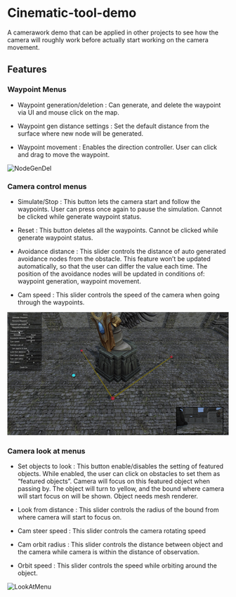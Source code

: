 # Cinematic-tool-demo

A camerawork demo that can be applied in other projects to see how the camera will roughly work before actually start working on the camera movement.

## Features

### Waypoint Menus
- Waypoint generation/deletion : Can generate, and delete the waypoint via UI and mouse click on the map.

- Waypoint gen distance settings : Set the default distance from the surface where new node will be generated.

- Waypoint movement : Enables the direction controller. User can click and drag to move the waypoint.

![NodeGenDel](https://github.com/Picbridge/Cinematic-tool-demo/blob/main/GIF/WaypointMenu.gif)

### Camera control menus
- Simulate/Stop : This button lets the camera start and follow the waypoints. 
User can press once again to pause the simulation. Cannot be clicked while generate waypoint status.

- Reset : This button deletes all the waypoints. Cannot be clicked while generate waypoint status.

- Avoidance distance : This slider controls the distance of auto generated avoidance nodes from the obstacle. This feature won’t be updated automatically, so that the user can differ the value each time. The position of the avoidance nodes will be updated in conditions of: waypoint generation, waypoint movement.

- Cam speed : This slider controls the speed of the camera when going through the waypoints.

![CamMenu](https://github.com/Picbridge/Cinematic-tool-demo/blob/main/GIF/CamMenu.gif)

### Camera look at menus
- Set objects to look : This button enable/disables the setting of featured objects. While enabled, the user can click on obstacles to set them as “featured objects”. Camera will focus on this featured object when passing by. The object will turn to yellow, and the bound where camera will start focus on will be shown. Object needs mesh renderer.
 
- Look from distance : This slider controls the radius of the bound from where camera will start to focus on.

- Cam steer speed : This slider controls the camera rotating speed

- Cam orbit radius : This slider controls the distance between object and the camera while camera is within the distance of observation.

- Orbit speed : This slider controls the speed while orbiting around the object.

![LookAtMenu](https://github.com/Picbridge/Cinematic-tool-demo/blob/main/GIF/LookAtMenu.gif)





